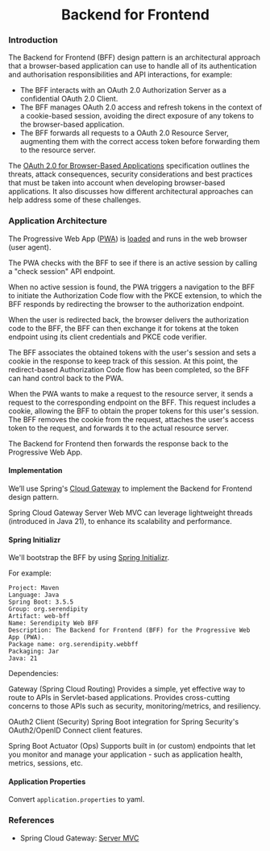 <h1 align="center">Backend for Frontend</h1>

### Introduction

The Backend for Frontend (BFF) design pattern is an architectural approach that a browser-based application can use to 
handle all of its authentication and authorisation responsibilities and API interactions, for example:

- The BFF interacts with an OAuth 2.0 Authorization Server as a confidential OAuth 2.0 Client.
- The BFF manages OAuth 2.0 access and refresh tokens in the context of a cookie-based session, avoiding the direct exposure of any tokens to the browser-based application.
- The BFF forwards all requests to a OAuth 2.0 Resource Server, augmenting them with the correct access token before forwarding them to the resource server.

The [OAuth 2.0 for Browser-Based Applications](https://datatracker.ietf.org/doc/html/draft-ietf-oauth-browser-based-apps) specification outlines the threats, attack consequences, security considerations and best practices that must be taken into account when developing browser-based applications. 
It also discusses how different architectural approaches can help address some of these challenges.

### Application Architecture

The Progressive Web App ([PWA](.././pwa/README.md)) is [loaded](.././static-content/README.md) and runs in the web browser (user agent).

The PWA checks with the BFF to see if there is an active session by calling a "check session" API endpoint.

When no active session is found, the PWA triggers a navigation to the BFF to initiate the Authorization Code flow with 
the PKCE extension, to which the BFF responds by redirecting the browser to the authorization endpoint. 

When the user is redirected back, the browser delivers the authorization code to the BFF, the BFF can then exchange it 
for tokens at the token endpoint using its client credentials and PKCE code verifier.

The BFF associates the obtained tokens with the user's session and sets a cookie in the response to keep track of this 
session. At this point, the redirect-based Authorization Code flow has been completed, so the BFF can hand control back 
to the PWA.

When the PWA wants to make a request to the resource server, it sends a request to the corresponding endpoint on the BFF. 
This request includes a cookie, allowing the BFF to obtain the proper tokens for this user's session. The BFF removes the 
cookie from the request, attaches the user's access token to the request, and forwards it to the actual resource server. 

The Backend for Frontend then forwards the response back to the Progressive Web App.

#### Implementation

We’ll use Spring's [Cloud Gateway](https://spring.io/projects/spring-cloud-gateway) to implement the Backend for Frontend design pattern.

Spring Cloud Gateway Server Web MVC can leverage lightweight threads (introduced in Java 21), to enhance its scalability and performance.

#### Spring Initializr

We'll bootstrap the BFF by using [Spring Initializr](https://start.spring.io/).

For example:

```
Project: Maven
Language: Java
Spring Boot: 3.5.5
Group: org.serendipity
Artifact: web-bff
Name: Serendipity Web BFF
Description: The Backend for Frontend (BFF) for the Progressive Web App (PWA).
Package name: org.serendipity.webbff
Packaging: Jar
Java: 21
```

Dependencies:

Gateway (Spring Cloud Routing)
Provides a simple, yet effective way to route to APIs in Servlet-based applications. Provides cross-cutting concerns to those APIs such as security, monitoring/metrics, and resiliency.

OAuth2 Client (Security)
Spring Boot integration for Spring Security's OAuth2/OpenID Connect client features.

Spring Boot Actuator (Ops)
Supports built in (or custom) endpoints that let you monitor and manage your application - such as application health, metrics, sessions, etc.





#### Application Properties

Convert `application.properties` to yaml.





### References

* Spring Cloud Gateway: [Server MVC](https://docs.spring.io/spring-cloud-gateway/reference/spring-cloud-gateway-server-mvc.html)
